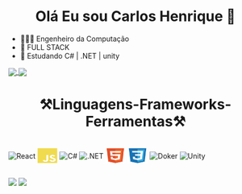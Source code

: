 <h1 align="center"> Olá Eu sou Carlos Henrique 👋 </h1> 
  
- 🧑🏻‍🎓 Engenheiro da Computação
- 🔭 FULL STACK
  <br>
- 🌱 Estudando C# | .NET | unity

<a href="https://github.com/CarlosH505/github-readme-stats">
  <img height=160 align="center" src="https://github-readme-stats.vercel.app/api?username=CarlosH505&show_icons=true&theme=tokyonight&include_all_commits=true&rank_icon=github&locale=pt-br" />
</a>
  
<a href="https://github.com/CarlosH505/convoychat">
  <img height=160 align="center" src="https://github-readme-stats.vercel.app/api/top-langs?username=CarlosH505&layout=compact&hide_progress=true&card_width=300&locale=pt-br" />
</a>


<h1 align="center">⚒️Linguagens-Frameworks-Ferramentas⚒️</h1>                                                   

<div style="display: inline_block"><br>
  <img align="center" alt="React" height="30" width="40" src="https://www.svgrepo.com/show/493719/react-javascript-js-framework-facebook.svg">
  <img align="center" alt="Js" height="30" width="40" src="https://raw.githubusercontent.com/devicons/devicon/master/icons/javascript/javascript-plain.svg">
  <img align="center" alt="C#" height="30" width="40" src="https://cdn.worldvectorlogo.com/logos/c--4.svg">
  <img align="center" alt=".NET" height="30" width="30" src="https://upload.wikimedia.org/wikipedia/commons/0/0e/Microsoft_.NET_logo.png">
  <img align="center" alt="HTML" height="30" width="40" src="https://raw.githubusercontent.com/devicons/devicon/master/icons/html5/html5-original.svg">
  <img align="center" alt="CSS" height="30" width="40" src="https://raw.githubusercontent.com/devicons/devicon/master/icons/css3/css3-original.svg">
  <img align="center" alt="Doker" height="30" width="40" src="https://img.icons8.com/?size=100&id=cdYUlRaag9G9&format=png&color=000000">
  <img align="center" alt="Unity" height="30" width="80" src="https://s26.q4cdn.com/977690160/files/design/U_Logo_White_RGB_1C.png">
</div>

##

<div> 
  <a href = "mailto:carlinhoshenrique505@gmail.com"><img src="https://img.shields.io/badge/-Gmail-%23333?style=for-the-badge&logo=gmail&logoColor=white" target="_blank"></a>
  <a href="https://www.linkedin.com/in/carlossilva505/" target="_blank"><img src="https://img.shields.io/badge/-LinkedIn-%230077B5?style=for-the-badge&logo=linkedin&logoColor=white" target="_blank"></a>   
</div>
